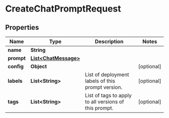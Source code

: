 

# CreateChatPromptRequest


## Properties

| Name | Type | Description | Notes |
|------------ | ------------- | ------------- | -------------|
|**name** | **String** |  |  |
|**prompt** | [**List&lt;ChatMessage&gt;**](ChatMessage.md) |  |  |
|**config** | **Object** |  |  [optional] |
|**labels** | **List&lt;String&gt;** | List of deployment labels of this prompt version. |  [optional] |
|**tags** | **List&lt;String&gt;** | List of tags to apply to all versions of this prompt. |  [optional] |



